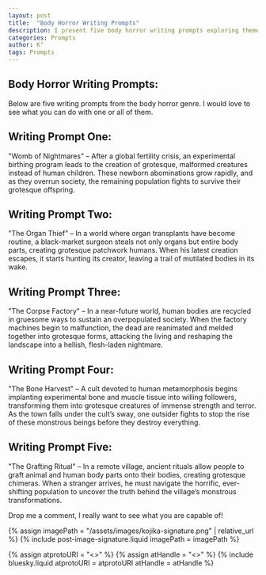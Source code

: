 ```yaml
---
layout: post
title:  "Body Horror Writing Prompts"
description: I present five body horror writing prompts exploring themes of grotesque transformation, from a fertility crisis spawning monstrous offspring to ritualistic body modification in a remote village. Each prompt delves into different aspects of body horror - experimental birthing, organ theft, corpse recycling, cultish bone grafting, and human-animal hybridization. These scenarios aim to inspire writers to explore the darker aspects of body transformation and societal collapse through horror fiction.
categories: Prompts
author: K°
tags: Prompts
---
```


## Body Horror Writing Prompts:
Below are five writing prompts from the body horror genre. I would love to see what you can do with one or all of them.

## Writing Prompt One:
"Womb of Nightmares" – After a global fertility crisis, an experimental birthing program leads to the creation of grotesque, malformed creatures instead of human children. These newborn abominations grow rapidly, and as they overrun society, the remaining population fights to survive their grotesque offspring.

## Writing Prompt Two:
"The Organ Thief" – In a world where organ transplants have become routine, a black-market surgeon steals not only organs but entire body parts, creating grotesque patchwork humans. When his latest creation escapes, it starts hunting its creator, leaving a trail of mutilated bodies in its wake.

## Writing Prompt Three:
"The Corpse Factory" – In a near-future world, human bodies are recycled in gruesome ways to sustain an overpopulated society. When the factory machines begin to malfunction, the dead are reanimated and melded together into grotesque forms, attacking the living and reshaping the landscape into a hellish, flesh-laden nightmare.

## Writing Prompt Four:
"The Bone Harvest" – A cult devoted to human metamorphosis begins implanting experimental bone and muscle tissue into willing followers, transforming them into grotesque creatures of immense strength and terror. As the town falls under the cult’s sway, one outsider fights to stop the rise of these monstrous beings before they destroy everything.

## Writing Prompt Five:
"The Grafting Ritual" – In a remote village, ancient rituals allow people to graft animal and human body parts onto their bodies, creating grotesque chimeras. When a stranger arrives, he must navigate the horrific, ever-shifting population to uncover the truth behind the village’s monstrous transformations.

Drop me a comment, I really want to see what you are capable of!

<!-- signature -->
{% assign imagePath = "/assets/images/kojika-signature.png" | relative_url %}
{% include post-image-signature.liquid imagePath = imagePath %}

<!-- comments -->
{% assign atprotoURI = "<<atprotoURI>>" %}
{% assign atHandle = "<<atHandle>>" %}
{% include bluesky.liquid atprotoURI = atprotoURI atHandle = atHandle %}